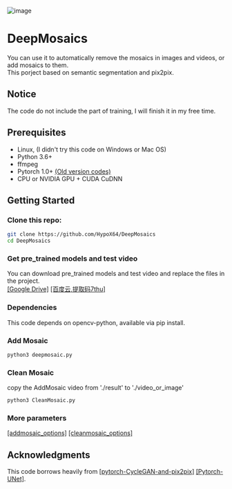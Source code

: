 ![image](https://github.com/HypoX64/DeepMosaics/blob/master/hand.gif)
# DeepMosaics
You can use it to automatically remove the mosaics in images and videos, or add mosaics to them.<br>
This porject based on semantic segmentation and pix2pix.
<br>

## Notice
The code do not include the part of training, I will finish it in my free time.
<br>

## Prerequisites
- Linux, (I didn't try this code on Windows or Mac OS)
- Python 3.6+
- ffmpeg
- Pytorch 1.0+  [(Old version codes)](https://github.com/HypoX64/DeepMosaics/tree/Pytorch0.4)
- CPU or NVIDIA GPU + CUDA CuDNN

## Getting Started
### Clone this repo:
```bash
git clone https://github.com/HypoX64/DeepMosaics
cd DeepMosaics
```
### Get pre_trained models and test video
You can download pre_trained models and test video and replace the files in the project.<br>
[[Google Drive]](https://drive.google.com/open?id=10nARsiZoZGcaKw40nQu9fJuRp1oeabPs)
 [[百度云,提取码7thu]](https://pan.baidu.com/s/1IG4bdIiIC9PH9-oEyae5Sg) 

### Dependencies
This code depends on opencv-python, available via pip install.
### Add Mosaic
```bash
python3 deepmosaic.py
```
### Clean Mosaic
copy the AddMosaic video from './result' to './video_or_image'
```bash
python3 CleanMosaic.py
```
### More parameters
[[addmosaic_options]](https://github.com/HypoX64/DeepMosaics/blob/master/options/addmosaic_options.py)  [[cleanmosaic_options]](https://github.com/HypoX64/DeepMosaics/blob/master/options/cleanmosaic_options.py)
<br>
## Acknowledgments
This code borrows heavily from [[pytorch-CycleGAN-and-pix2pix]](https://github.com/junyanz/pytorch-CycleGAN-and-pix2pix) [[Pytorch-UNet]](https://github.com/milesial/Pytorch-UNet).
